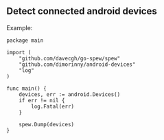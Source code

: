 ## Detect connected android devices

Example:
```
package main

import (
	"github.com/davecgh/go-spew/spew"
	"github.com/dimorinny/android-devices"
	"log"
)

func main() {
	devices, err := android.Devices()
	if err != nil {
		log.Fatal(err)
	}

	spew.Dump(devices)
}

```